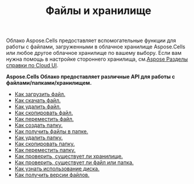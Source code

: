 ﻿---
title: Файлы и хранилище
second_title: Aspose.Cells Cloud Documen
type: docs
url: /ru/files-and-storage/
aliases: [/working-with-files-and-storage-using-aspose-cells-cloud/]
keywords: Learn how to work with Aspose Cells Cloud file storage
description: Узнайте, как работать с Aspose Cells Облачным файловым хранилищем. SDK поддерживает различные языки разработки. К ним относятся Android, C#, Go, Java, NodeJS, Perl, PHP, Python, Ruby и Swift.
weight: 100
---
Облако Aspose.Cells предоставляет вспомогательные функции для работы с файлами, загруженными в облачное хранилище Aspose.Cells или любое другое облачное хранилище по вашему выбору. Если вам нужна помощь в настройке стороннего хранилища, см.[Aspose Разделы справки по Cloud UI](https://docs.aspose.cloud/display/totalcloud/Aspose+Cloud+UI+Help+Topics).

**Aspose.Cells Облако предоставляет различные API для работы с файлами/папками/хранилищем.**
- [Как загрузить файл.](/cells/ru/file/upload/)
- [Как скачать файл.](/cells/ru/file/download/)
- [Как удалить файл.](/cells/ru/file/delete/)
- [Как скопировать файл.](/cells/ru/file/copy/)
- [Как переместить файл.](/cells/ru/file/move/)
- [Как создать папку.](/cells/ru/folder/create/)
- [Как получить файлы в папке.](/cells/ru/folder/get-files/)
- [Как удалить папку.](/cells/ru/folder/delete/)
- [Как скопировать папку.](/cells/ru/folder/copy/)
- [Как переместить папку.](/cells/ru/folder/move/)
- [Как проверить, существует ли хранилище.](/cells/ru/storage/exist/)
- [Как проверить, существует ли файл или папка.](/cells/ru/storage/object-exists/)
- [Как узнать использование диска.](/cells/ru/storage/disc-usage/)
- [Как получить версии файлов.](/cells/ru/storage/file-versions/)    
